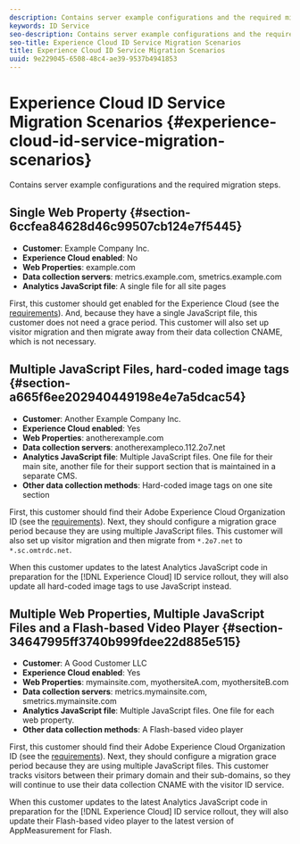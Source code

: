 ```yaml
---
description: Contains server example configurations and the required migration steps.
keywords: ID Service
seo-description: Contains server example configurations and the required migration steps.
seo-title: Experience Cloud ID Service Migration Scenarios
title: Experience Cloud ID Service Migration Scenarios
uuid: 9e229045-6508-48c4-ae39-9537b4941853
---
```


# Experience Cloud ID Service Migration Scenarios {#experience-cloud-id-service-migration-scenarios}

Contains server example configurations and the required migration steps.

## Single Web Property {#section-6ccfea84628d46c99507cb124e7f5445}

* **Customer**: Example Company Inc. 
* **Experience Cloud enabled**: No 
* **Web Properties**: example.com 
* **Data collection servers**: metrics.example.com, smetrics.example.com 
* **Analytics JavaScript file**: A single file for all site pages

First, this customer should get enabled for the Experience Cloud (see the [requirements](../../reference/mcvid-requirements.md)). And, because they have a single JavaScript file, this customer does not need a grace period. This customer will also set up visitor migration and then migrate away from their data collection CNAME, which is not necessary.

## Multiple JavaScript Files, hard-coded image tags {#section-a665f6ee202940449198e4e7a5dcac54}

* **Customer**: Another Example Company Inc. 
* **Experience Cloud enabled**: Yes 
* **Web Properties**: anotherexample.com 
* **Data collection servers**: anotherexampleco.112.2o7.net 
* **Analytics JavaScript file**: Multiple JavaScript files. One file for their main site, another file for their support section that is maintained in a separate CMS. 
* **Other data collection methods**: Hard-coded image tags on one site section

First, this customer should find their Adobe Experience Cloud Organization ID (see the [requirements](../../reference/mcvid-requirements.md)). Next, they should configure a migration grace period because they are using multiple JavaScript files. This customer will also set up visitor migration and then migrate from `*.2o7.net` to `*.sc.omtrdc.net`.

When this customer updates to the latest Analytics JavaScript code in preparation for the [!DNL Experience Cloud] ID service rollout, they will also update all hard-coded image tags to use JavaScript instead.

## Multiple Web Properties, Multiple JavaScript Files and a Flash-based Video Player {#section-34647995ff3740b999fdee22d885e515}

* **Customer**: A Good Customer LLC 
* **Experience Cloud enabled**: Yes 
* **Web Properties**: mymainsite.com, myothersiteA.com, myothersiteB.com 
* **Data collection servers**: metrics.mymainsite.com, smetrics.mymainsite.com 
* **Analytics JavaScript file**: Multiple JavaScript files. One file for each web property. 
* **Other data collection methods**: A Flash-based video player

First, this customer should find their Adobe Experience Cloud Organization ID (see the [requirements](../../reference/mcvid-requirements.md)). Next, they should configure a migration grace period because they are using multiple JavaScript files. This customer tracks visitors between their primary domain and their sub-domains, so they will continue to use their data collection CNAME with the visitor ID service.

When this customer updates to the latest Analytics JavaScript code in preparation for the [!DNL Experience Cloud] ID service rollout, they will also update their Flash-based video player to the latest version of AppMeasurement for Flash. 
